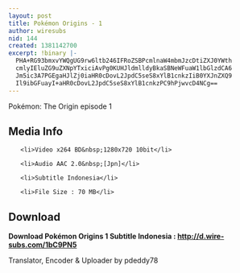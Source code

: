 ```yaml
---
layout: post
title: Pokémon Origins - 1
author: wiresubs
nid: 144
created: 1381142700
excerpt: !binary |-
  PHA+RG93bmxvYWQgUG9rw6ltb246IFRoZSBPcmlnaW4mbmJzcDtiZXJ0YWth
  cmlyIEluZG9uZXNpYTxiciAvPg0KUHJldmlldyBkaSBNeWFuaW1lbGlzdCA6
  Jm5ic3A7PGEgaHJlZj0iaHR0cDovL2JpdC5seS8xYlB1cnkzIiB0YXJnZXQ9
  Il9ibGFuayI+aHR0cDovL2JpdC5seS8xYlB1cnkzPC9hPjwvcD4NCg==
---
```

<p class="rtecenter">Pokémon: The Origin episode 1</p>

<h2>Media Info</h2>

<ul>
	<li>Video x264 BD&nbsp;1280x720 10bit</li>
	<li>Audio AAC 2.0&nbsp;[Jpn]</li>
	<li>Subtitle Indonesia</li>
	<li>File Size : 70 MB</li>
</ul>

<h2>Download</h2>

<p><strong>Download Pokémon Origins&nbsp;1&nbsp;Subtitle Indonesia&nbsp;:&nbsp;<a href="http://d.wire-subs.com/1bC9PN5" target="_blank">http://d.wire-subs.com/1bC9PN5</a></strong></p>

<p>Translator,&nbsp;Encoder &amp; Uploader by pdeddy78</p>
